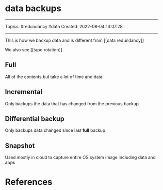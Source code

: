 # data backups
---
Topics: #redundancy #data
Created: 2022-08-04 13:07:28

---

This is how we backup data and is different from [[data redundancy]]

We also see [[tape rotation]]

## Full

All of the contents but take a lot of time and data

## Incremental

Only backups the data that has changed from the previous backup

## Differential backup

Only backups data changed since last **full** backup

## Snapshot

Used mostly in cloud to capture entire OS system image including data and apps

# References
